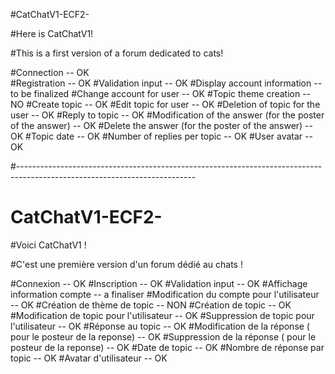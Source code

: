 #CatChatV1-ECF2-



#Here is CatChatV1!

#This is a first version of a forum dedicated to cats!

#Connection -- OK <br>
#Registration -- OK
#Validation input -- OK
#Display account information -- to be finalized
#Change account for user -- OK
#Topic theme creation -- NO
#Create topic -- OK
#Edit topic for user -- OK
#Deletion of topic for the user -- OK
#Reply to topic -- OK
#Modification of the answer (for the poster of the answer) -- OK
#Delete the answer (for the poster of the answer) -- OK
#Topic date -- OK
#Number of replies per topic -- OK
#User avatar -- OK


#--------------------------------------------------------------------------------------------------------------------------


# CatChatV1-ECF2-



#Voici CatChatV1 ! 

#C'est une première version d'un forum dédié au chats ! 

#Connexion -- OK
#Inscription -- OK
#Validation input -- OK
#Affichage information compte -- a finaliser
#Modification du compte pour l'utilisateur -- OK
#Création de thème de topic  -- NON
#Création de topic -- OK
#Modification de topic pour l'utilisateur -- OK
#Suppression de topic pour l'utilisateur -- OK
#Réponse au topic -- OK
#Modification de la réponse ( pour le posteur de la reponse) -- OK
#Suppression de la réponse ( pour le posteur de la reponse) -- OK
#Date de topic -- OK
#Nombre de réponse par topic -- OK
#Avatar d'utilisateur -- OK
